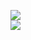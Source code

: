 [![](https://img.shields.io/badge/Made%20With-Github%20Spray-lightgrey.svg?style=for-the-badge&logo=github)](https://github.com/Annihil/github-spray#3853)  
[![](https://i.imgur.com/2DrTn0Z.gif)](https://github.com/Annihil/github-spray)